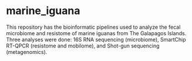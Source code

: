 # marine_iguana
This repository has the bioinformatic pipelines used to analyze the fecal microbiome and resistome of marine iguanas from The Galapagos Islands. Three analyses were done: 16S RNA sequencing (microbiome), SmartChip RT-QPCR (resistome and mobilome), and Shot-gun sequencing (metagenomics).
